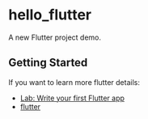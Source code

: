 # hello_flutter

A new Flutter project demo.

## Getting Started

If you want to learn more flutter details:

- [Lab: Write your first Flutter app](https://flutter.io/docs/get-started/codelab)
- [flutter](https://flutter.dev/)
